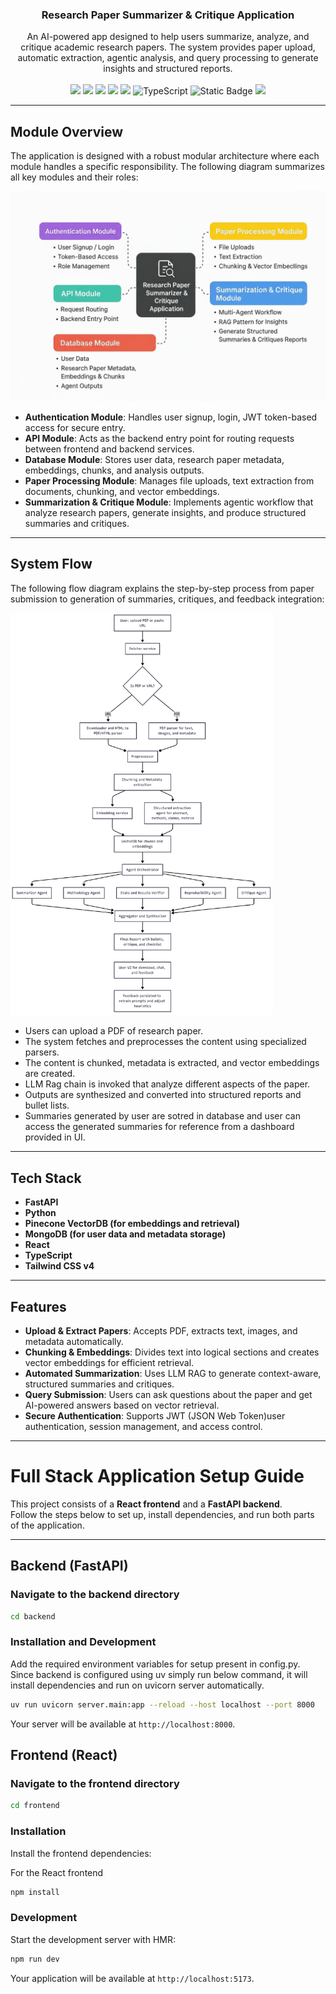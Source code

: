 <div align="center">

<h3 align="center">Research Paper Summarizer & Critique Application</h3>

<div align="center">
An AI-powered app designed to help users summarize, analyze, and critique academic research papers. The system provides paper upload, automatic extraction, agentic analysis, and query processing to generate insights and structured reports.
</div>
<br />
<div>

<img src="https://img.shields.io/badge/-Python-3776AB?style=for-the-badge&logo=python&logoColor=white" />
<img src="https://img.shields.io/badge/-FastAPI-009688?style=for-the-badge&logo=fastapi&logoColor=white" />
<img src="https://img.shields.io/badge/-MongoDB-4EA94B?style=for-the-badge&logo=mongodb&logoColor=white" />
<img src="https://img.shields.io/badge/-Pinecone-3FA37A?style=for-the-badge&logo=pinecone&logoColor=white" />
<img src="https://img.shields.io/badge/-Gemini-FF8800?style=for-the-badge&logo=gemini&logoColor=white" />
<img src="https://img.shields.io/badge/-TypeScript-black?style=for-the-badge&logoColor=white&logo=typescript&color=3178C6" alt="TypeScript" />
<img alt="Static Badge" src="https://img.shields.io/badge/React-4c84f3?style=for-the-badge&logo=react&logoColor=white">
<img src="https://img.shields.io/badge/-Tailwind-38B2AC?style=for-the-badge&logo=tailwind-css&logoColor=white" />
</div>

</div>

---

## Module Overview

The application is designed with a robust modular architecture where each module handles a specific responsibility. The following diagram summarizes all key modules and their roles:

<img src="./frontend/public/assets/images/module_diagram.png" alt="Module Diagram" width="700"/>

- **Authentication Module**: Handles user signup, login, JWT token-based access for secure entry.
- **API Module**: Acts as the backend entry point for routing requests between frontend and backend services.
- **Database Module**: Stores user data, research paper metadata, embeddings, chunks, and analysis outputs.
- **Paper Processing Module**: Manages file uploads, text extraction from documents, chunking, and vector embeddings.
- **Summarization & Critique Module**: Implements agentic workflow that analyze research papers, generate insights, and produce structured summaries and critiques.

---

## System Flow

The following flow diagram explains the step-by-step process from paper submission to generation of summaries, critiques, and feedback integration:

<img src="./frontend/public/assets/images/flow_diagram.png" alt="System Flow Diagram" width="420"/>

- Users can upload a PDF of research paper.
- The system fetches and preprocesses the content using specialized parsers.
- The content is chunked, metadata is extracted, and vector embeddings are created.
- LLM Rag chain is invoked that analyze different aspects of the paper.
- Outputs are synthesized and converted into structured reports and bullet lists.
- Summaries generated by user are sotred in database and user can access the generated summaries for reference from a dashboard provided in UI.

---

## Tech Stack

- **FastAPI**
- **Python**
- **Pinecone VectorDB (for embeddings and retrieval)**
- **MongoDB (for user data and metadata storage)**
- **React**
- **TypeScript**
- **Tailwind CSS v4**

---

## Features

- **Upload & Extract Papers**: Accepts PDF, extracts text, images, and metadata automatically.
- **Chunking & Embeddings**: Divides text into logical sections and creates vector embeddings for efficient retrieval.
- **Automated Summarization**: Uses LLM RAG to generate context-aware, structured summaries and critiques.
- **Query Submission**: Users can ask questions about the paper and get AI-powered answers based on vector retrieval.
- **Secure Authentication**: Supports JWT (JSON Web Token)user authentication, session management, and access control.

---

# Full Stack Application Setup Guide

This project consists of a **React frontend** and a **FastAPI backend**.  
Follow the steps below to set up, install dependencies, and run both parts of the application.

---

## Backend (FastAPI)

### Navigate to the backend directory

```bash
cd backend
```

### Installation and Development

Add the required environment variables for setup present in config.py. Since backend is configured using uv simply run below command, it will install dependencies and run on uvicorn server automatically.

```bash
uv run uvicorn server.main:app --reload --host localhost --port 8000
```

Your server will be available at `http://localhost:8000`.

## Frontend (React)

### Navigate to the frontend directory

```bash
cd frontend
```

### Installation

Install the frontend dependencies:

For the React frontend

```bash
npm install
```

### Development

Start the development server with HMR:

```bash
npm run dev
```

Your application will be available at `http://localhost:5173`.
